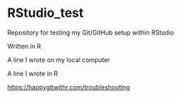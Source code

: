 # RStudio_test
Repository for testing my Git/GitHub setup within RStudio

Written in R

A line I wrote on my local computer  

A line I wrote in R

https://happygitwithr.com/troubleshooting